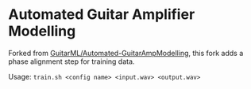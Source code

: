 # Automated Guitar Amplifier Modelling

Forked from [GuitarML/Automated-GuitarAmpModelling](https://github.com/GuitarML/Automated-GuitarAmpModelling), this fork adds a phase alignment step for training data. 

Usage: `train.sh <config name> <input.wav> <output.wav>`




